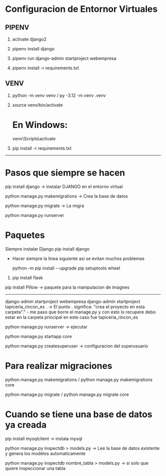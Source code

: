 
# Configuracion de Entornor Virtuales

<h2>PIPENV</h2>

1.  activate django2

2. pipenv install django
   
3. pipenv run django-admin startproject webempresa

4. pipenv install -r requirements.txt

<h2>VENV</h2>

1. python -m venv venv / py -3.12 -m venv .venv

2. source venv/bin/activate
   # En Windows:
      venv\Scripts\activate

4. pip install -r requirements.txt

_____________

# Pasos que siempre se hacen
 pip install django -> instalar DJANGO en el entorno virtual

 python manage.py makemigrations -> Crea la base de datos
 
 python manage.py migrate -> La migra

 python manage.py runserver


# Paquetes

Siempre instalar Django
pip install django

 - Hacer siempre la linea siguiente asi se evitan muchos problemas
   
      python -m pip install --upgrade pip setuptools wheel

1. pip install flask

pip install Pillow -> paquete para la manipulacion de imagnes

_______

   django-admin startproject webempresa
   django-admin startproject tapiceria_rincon_es . -> El punto . significa: "crea el proyecto en esta carpeta"." - me paso que borre el manage.py y con esto lo recupere debo estar en la carpeta principal en este caso fue tapiceria_rincon_es 

python manage.py runserver -> ejecutar

python manage.py startapp core

python manage.py createsuperuser -> configuracion del superusuario

# Para realizar migraciones 

python manage.py makemigrations / python manage.py makemigrations core

python manage.py migrate / python manage.py migrate core

# Cuando se tiene una base de datos ya creada

pip install mysqlclient -> instala mysql

python manage.py inspectdb > models.py -> Lee la base de datos existente y genera los modelos automaticamente

python manage.py inspectdb nombre_tabla > models.py -> si solo que quiere inspeccionar una tabla







